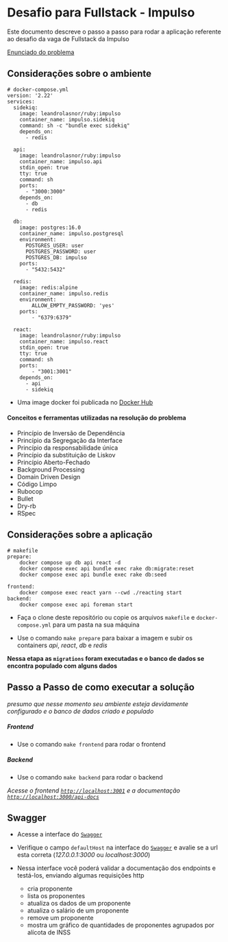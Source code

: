 # Desafio para Fullstack - Impulso

Este documento descreve o passo a passo para rodar a aplicação referente ao desafio da vaga de Fullstack da Impulso

[Enunciado do problema](https://drive.google.com/file/d/1t-iMzVf1TuZuE46V0Tt61-Q02Omr0zWe/view?ts=6536cc58)

## Considerações sobre o ambiente

```
# docker-compose.yml
version: '2.22'
services:
  sidekiq:
    image: leandrolasnor/ruby:impulso
    container_name: impulso.sidekiq
    command: sh -c "bundle exec sidekiq"
    depends_on:
      - redis

  api:
    image: leandrolasnor/ruby:impulso
    container_name: impulso.api
    stdin_open: true
    tty: true
    command: sh
    ports:
      - "3000:3000"
    depends_on:
      - db
      - redis

  db:
    image: postgres:16.0
    container_name: impulso.postgresql
    environment:
      POSTGRES_USER: user
      POSTGRES_PASSWORD: user
      POSTGRES_DB: impulso
    ports:
      - "5432:5432"

  redis:
    image: redis:alpine
    container_name: impulso.redis
    environment:
        ALLOW_EMPTY_PASSWORD: 'yes'
    ports:
        - "6379:6379"

  react:
    image: leandrolasnor/ruby:impulso
    container_name: impulso.react
    stdin_open: true
    tty: true
    command: sh
    ports:
        - "3001:3001"
    depends_on:
      - api
      - sidekiq
```

* Uma image docker foi publicada no [Docker Hub](https://hub.docker.com/layers/leandrolasnor/ruby/impulso/images/sha256-f9eecea10e8ae9a222031cbdfe7434f3d4fdc9ee2a1a1431704acfcaad9939a9?context=repo)

#### Conceitos e ferramentas utilizadas na resolução do problema
* Princípio de Inversão de Dependência
* Princípio da Segregação da Interface
* Princípio da responsabilidade única
* Princípio da substituição de Liskov
* Princípio Aberto-Fechado
* Background Processing
* Domain Driven Design
* Código Limpo
* Rubocop
* Bullet
* Dry-rb
* RSpec

## Considerações sobre a aplicação

```
# makefile
prepare:
	docker compose up db api react -d
	docker compose exec api bundle exec rake db:migrate:reset
	docker compose exec api bundle exec rake db:seed

frontend:
	docker compose exec react yarn --cwd ./reacting start
backend:
	docker compose exec api foreman start
```

* Faça o clone deste repositório ou copie os arquivos `makefile` e `docker-compose.yml` para um pasta na sua máquina

* Use o comando `make prepare` para baixar a imagem e subir os containers _api_, _react_, _db_ e _redis_

__Nessa etapa as `migrations` foram executadas e o banco de dados se encontra populado com alguns dados__

## Passo a Passo de como executar a solução

_presumo que nesse momento seu ambiente esteja devidamente configurado e o banco de dados criado e populado_

##### Frontend
* Use o comando `make frontend` para rodar o frontend
##### Backend
* Use o comando `make backend` para rodar o backend


_Acesse o frontend [`http://localhost:3001`](http://localhost:3001) e a documentação [`http://localhost:3000/api-docs`](http://localhost:3000/api-docs)_

## Swagger

* Acesse a interface do [`Swagger`](http://localhost:3000/api-docs)
* Verifique o campo `defaultHost` na interface do [`Swagger`](http://localhost:3000/api-docs) e avalie se a url esta correta (_127.0.0.1:3000_ ou _localhost:3000_)

* Nessa interface você poderá validar a documentação dos endpoints e testá-los, enviando algumas requisições http

    - cria proponente
    - lista os proponentes
    - atualiza os dados de um proponente
    - atualiza o salário de um proponente
    - remove um proponente
    - mostra um gráfico de quantidades de proponentes agrupados por alícota de INSS
